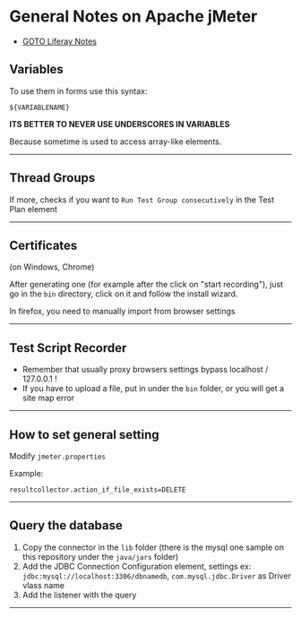 # General Notes on Apache jMeter

+ [GOTO Liferay Notes](liferay.md)

## Variables

To use them in forms use this syntax:

```${VARIABLENAME}```

**ITS BETTER TO NEVER USE UNDERSCORES IN VARIABLES**

Because sometime is used to access array-like elements.

---

## Thread Groups

If more, checks if you want to ```Run Test Group consecutively``` in the Test Plan element

---

## Certificates

(on Windows, Chrome)

After generating one (for example after the click on "start recording"), just go in the ```bin``` directory, click on it and follow the install wizard.

In firefox, you need to manually import from browser settings

---

## Test Script Recorder

+ Remember that usually proxy browsers settings bypass localhost / 127.0.0.1 !
+ If you have to upload a file, put in under the ```bin``` folder, or you will get a site map error

---

## How to set general setting

Modify ```jmeter.properties```

Example:

```resultcollector.action_if_file_exists=DELETE```

---

## Query the database

1. Copy the connector in the ```lib``` folder (there is the mysql one sample on this repository under the ```java/jars``` folder)
2. Add the JDBC Connection Configuration element, settings ex: ```jdbc:mysql://localhost:3306/dbnamedb```, ```com.mysql.jdbc.Driver``` as Driver vlass name
3. Add the listener with the query

---
